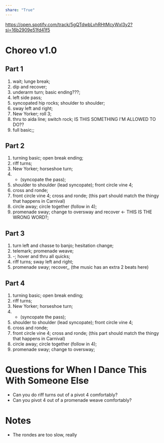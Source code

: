 ```yaml
---  
share: "True"  
---  
```

  
https://open.spotify.com/track/5gQTdwbLvhRHtMcyWxl3y2?si=16b2909e51fd41f5  
# Choreo v1.0  
## Part 1  
1. wait; lunge break;  
2. dip and recover;  
3. underarm turn; basic ending???;  
4. left side pass;  
5. syncopated hip rocks; shoulder to shoulder;  
6. sway left and right;  
7. New Yorker; roll 3;  
8. thru to aida line; switch rock; IS THIS SOMETHING I'M ALLOWED TO DO??  
9. full basic;;  
## Part 2  
1. turning basic; open break ending;  
2. riff turns;  
3. New Yorker; horseshoe turn;  
4. - (syncopate the pass);  
5. shoulder to shoulder (lead syncopate); front circle vine 4;  
6. cross and ronde;  
7. front circle vine 4; cross and ronde; (this part should match the thingy that happens in Carnival)  
8. circle away; circle together (follow in 4);  
9. promenade sway; change to oversway and recover <- THIS IS THE WRONG WORD?;  
## Part 3  
1. turn left and chasse to banjo; hesitation change;  
2. telemark; promenade weave;  
3. -; hover and thru all quicks;  
4. riff turns; sway left and right;  
5. promenade sway; recover,, (the music has an extra 2 beats here)  
## Part 4  
1. turning basic; open break ending;  
2. riff turns;  
3. New Yorker; horseshoe turn;  
4. - (syncopate the pass);  
5. shoulder to shoulder (lead syncopate); front circle vine 4;  
6. cross and ronde;  
7. front circle vine 4; cross and ronde; (this part should match the thingy that happens in Carnival)  
8. circle away; circle together (follow in 4);  
9. promenade sway; change to oversway;  
# Questions for When I Dance This With Someone Else  
- Can you do riff turns out of a pivot 4 comfortably?   
- Can you pivot 4 out of a promenade weave comfortably?  
# Notes  
- The rondes are too slow, really
